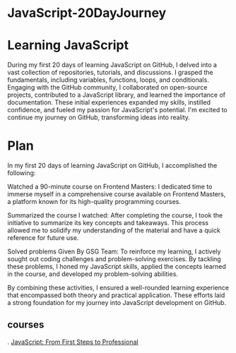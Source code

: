 # JavaScript-20DayJourney
# Learning JavaScript 


During my first 20 days of learning JavaScript on GitHub, I delved into a vast collection of repositories, tutorials, and discussions. I grasped the fundamentals, including variables, functions, loops, and conditionals. Engaging with the GitHub community, I collaborated on open-source projects, contributed to a JavaScript library, and learned the importance of documentation. These initial experiences expanded my skills, instilled confidence, and fueled my passion for JavaScript's potential. I'm excited to continue my journey on GitHub, transforming ideas into reality.

# Plan
In my first 20 days of learning JavaScript on GitHub, I accomplished the following:

Watched a 90-minute course on Frontend Masters: I dedicated time to immerse myself in a comprehensive course available on Frontend Masters, a platform known for its high-quality programming courses.

Summarized the course I watched: After completing the course, I took the initiative to summarize its key concepts and takeaways. This process allowed me to solidify my understanding of the material and have a quick reference for future use.

Solved problems Given By GSG Team: To reinforce my learning, I actively sought out coding challenges and problem-solving exercises. By tackling these problems, I honed my JavaScript skills, applied the concepts learned in the course, and developed my problem-solving abilities.

By combining these activities, I ensured a well-rounded learning experience that encompassed both theory and practical application. These efforts laid a strong foundation for my journey into JavaScript development on GitHub.

## courses 
. [JavaScript: From First Steps to Professional]("https://frontendmasters.com/courses/javascript-first-steps/")
